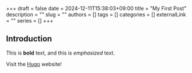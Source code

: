 +++ 
draft = false
date = 2024-12-11T15:38:03+09:00
title = "My First Post"
description = ""
slug = ""
authors = []
tags = []
categories = []
externalLink = ""
series = []
+++
## Introduction

This is **bold** text, and this is *emphasized* text.

Visit the [Hugo](https://gohugo.io) website!